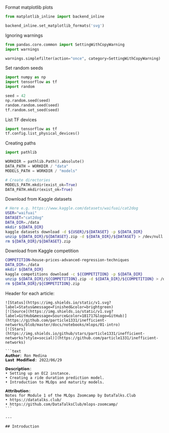 
Format matplotlib plots
```python
from matplotlib_inline import backend_inline

backend_inline.set_matplotlib_formats('svg')
```

Ignoring warnings

```python
from pandas.core.common import SettingWithCopyWarning
import warnings

warnings.simplefilter(action="once", category=SettingWithCopyWarning)
```

Set random seeds

```python
import numpy as np
import tensorflow as tf
import random

seed = 42
np.random.seed(seed)
random.random.seed(seed)
tf.random.set_seed(seed)
```

List TF devices

```python
import tensorflow as tf
tf.config.list_physical_devices()
```

Creating paths

```python
import pathlib 

WORKDIR = pathlib.Path().absolute()
DATA_PATH = WORKDIR / "data"
MODELS_PATH = WORKDIR / "models"

# Create directories
MODELS_PATH.mkdir(exist_ok=True)
DATA_PATH.mkdir(exist_ok=True)
```


Download from Kaggle datasets
```bash 
# Here e.g. https://www.kaggle.com/datasets/waifuai/cat2dog
USER="waifuai"
DATASET="cat2dog"
DATA_DIR=./data
mkdir ${DATA_DIR}
kaggle datasets download -d ${USER}/${DATASET} -p ${DATA_DIR}
unzip ${DATA_DIR}/${DATASET}.zip -d ${DATA_DIR}/${DATASET} > /dev/null
rm ${DATA_DIR}/${DATASET}.zip
```

Download from Kaggle competition
```bash
COMPETITION=house-prices-advanced-regression-techniques
DATA_DIR=./data
mkdir ${DATA_DIR}
kaggle competitions download -c ${COMPETITION} -p ${DATA_DIR}
unzip ${DATA_DIR}/${COMPETITION}.zip -d ${DATA_DIR}/${COMPETITION} > /dev/null
rm ${DATA_DIR}/${COMPETITION}.zip
```

Header for each article:
````
![Status](https://img.shields.io/static/v1.svg?label=Status&message=Finished&color=brightgreen)
[![Source](https://img.shields.io/static/v1.svg?label=GitHub&message=Source&color=181717&logo=GitHub)](https://github.com/particle1331/inefficient-networks/blob/master/docs/notebooks/mlops/01-intro)
[![Stars](https://img.shields.io/github/stars/particle1331/inefficient-networks?style=social)](https://github.com/particle1331/inefficient-networks)

```text
𝗔𝘂𝘁𝗵𝗼𝗿: Ron Medina
𝗟𝗮𝘀𝘁 𝗠𝗼𝗱𝗶𝗳𝗶𝗲𝗱: 2022/06/29

𝗗𝗲𝘀𝗰𝗿𝗶𝗽𝘁𝗶𝗼𝗻: 
• Setting up an EC2 instance. 
• Creating a ride duration prediction model. 
• Introduction to MLOps and maturity models.

𝗔𝘁𝘁𝗿𝗶𝗯𝘂𝘁𝗶𝗼𝗻: 
Notes for Module 1 of the MLOps Zoomcamp by DataTalks.Club
• https://datatalks.club/
• https://github.com/DataTalksClub/mlops-zoomcamp/
```

---

## Introduction
````
